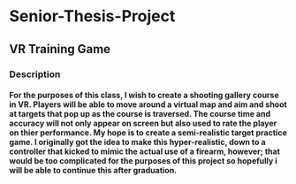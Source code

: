 # Senior-Thesis-Project
 ## VR Training Game
 ### Description
 #### For the purposes of this class, I wish to create a shooting gallery course in VR. Players will be able to move around a virtual map and aim and shoot at targets that pop up as the course is traversed. The course time and accuracy will not only appear on screen but also used to rate the player on thier performance. My hope is to create a semi-realistic target practice game. I originally got the idea to make this hyper-realistic, down to a controller that kicked to mimic the actual use of a firearm, however; that would be too complicated for the purposes of this project so hopefully i will be able to continue this after graduation.

